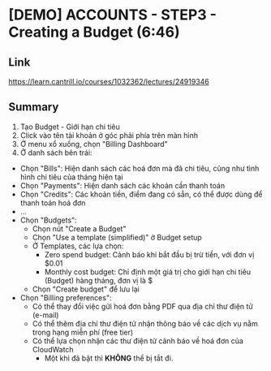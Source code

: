 # [DEMO] ACCOUNTS - STEP3 - Creating a Budget (6:46)

## Link

https://learn.cantrill.io/courses/1032362/lectures/24919346

## Summary

1. Tạo Budget - Giới hạn chi tiêu
2. Click vào tên tài khoản ở góc phải phía trên màn hình
3. Ở menu xổ xuống, chọn "Billing Dashboard"
4. Ở danh sách bên trái:

- Chọn "Bills": Hiện danh sách các hoá đơn mà đã chi tiêu, cũng như tình hình chi tiêu của tháng hiện tại
- Chọn "Payments": Hiện danh sách các khoản cần thanh toán
- Chọn "Credits": Các khoản tiền, điểm đang có sẵn, có thể được dùng để thanh toán hoá đơn
- ...
- Chọn "Budgets":
  - Chọn nút "Create a Budget"
  - Chọn "Use a template (simplified)" ở Budget setup
  - Ở Templates, các lựa chọn:
    - Zero spend budget: Cảnh báo khi bắt đầu bị trừ tiền, với đơn vị $0.01
    - Monthly cost budget: Chỉ định một giá trị cho giới hạn chi tiêu (Budget) hàng tháng, đơn vị là $
  - Chọn "Create budget" để lưu lại
- Chọn "Billing preferences":
  - Có thể thay đổi việc gửi hoá đơn bằng PDF qua địa chỉ thư điện tử (e-mail)
  - Có thể thêm địa chỉ thư điện tử nhận thông báo về các dịch vụ nằm trong hạng miễn phí (free tier)
  - Có thể lựa chọn nhận các thư điện tử cảnh báo về hoá đơn của CloudWatch
    - Một khi đã bật thì **KHÔNG** thể bị tắt đi.

